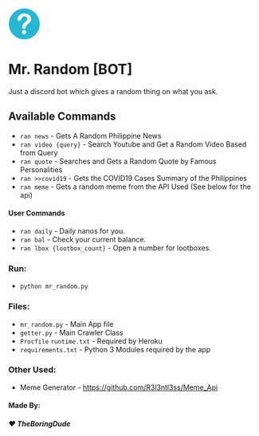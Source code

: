 ![Mr. Random Logo](/logo.png)

# Mr. Random [BOT]
Just a discord bot which gives a random thing on what you ask.

## Available Commands
- `ran news` - Gets A Random Philippine News
- `ran video {query}` - Search Youtube and Get a Random Video Based from Query
- `ran quote` - Searches and Gets a Random Quote by Famous Personalities
- `ran >>covid19` - Gets the COVID19 Cases Summary of the Philippines
- `ran meme` - Gets a random meme from the API Used (See below for the api)

#### User Commands
- `ran daily` - Daily nanos for you.
- `ran bal` - Check your current balance.
- `ran lbox {lootbox_count}` - Open a number for lootboxes.

### Run:
- `python mr_random.py`

### Files:
- `mr_random.py` - Main App file
- `getter.py` - Main Crawler Class
- `Procfile` `runtime.txt` - Required by Heroku
- `requirements.txt` - Python 3 Modules required by the app

### Other Used:
- Meme Generator - https://github.com/R3l3ntl3ss/Meme_Api

#### Made By:
##### :heart: TheBoringDude
